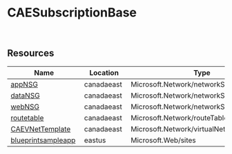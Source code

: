 # CAESubscriptionBase 
 
## Resources


| Name | Location | Type |
| --- | --- | --- |
| [appNSG](appNSG-351641189.md)  | canadaeast  | Microsoft.Network/networkSecurityGroups  |
| [dataNSG](dataNSG-1352080205.md)  | canadaeast  | Microsoft.Network/networkSecurityGroups  |
| [webNSG](webNSG--2145745860.md)  | canadaeast  | Microsoft.Network/networkSecurityGroups  |
| [routetable](routetable--496314456.md)  | canadaeast  | Microsoft.Network/routeTables  |
| [CAEVNetTemplate](CAEVNetTemplate--836473530.md)  | canadaeast  | Microsoft.Network/virtualNetworks  |
| [blueprintsampleapp](blueprintsampleapp--1982651808.md)  | eastus  | Microsoft.Web/sites  |



